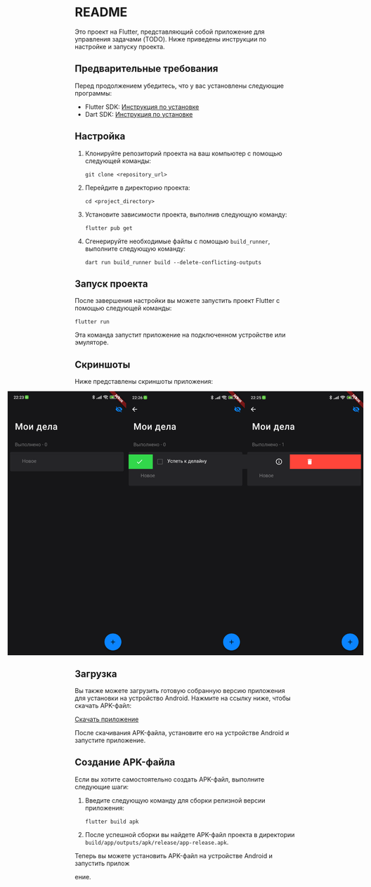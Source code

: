# README

Это проект на Flutter, представляющий собой приложение для управления задачами (TODO). Ниже приведены инструкции по настройке и запуску проекта.

## Предварительные требования

Перед продолжением убедитесь, что у вас установлены следующие программы:

- Flutter SDK: [Инструкция по установке](https://flutter.dev/docs/get-started/install)
- Dart SDK: [Инструкция по установке](https://dart.dev/get-dart)

## Настройка

1. Клонируйте репозиторий проекта на ваш компьютер с помощью следующей команды:

   ```shell
   git clone <repository_url>
   ```

2. Перейдите в директорию проекта:

   ```shell
   cd <project_directory>
   ```

3. Установите зависимости проекта, выполнив следующую команду:

   ```shell
   flutter pub get
   ```

4. Сгенерируйте необходимые файлы с помощью `build_runner`, выполните следующую команду:

   ```shell
   dart run build_runner build --delete-conflicting-outputs
   ```

## Запуск проекта

После завершения настройки вы можете запустить проект Flutter с помощью следующей команды:

```shell
flutter run
```

Эта команда запустит приложение на подключенном устройстве или эмуляторе.

## Скриншоты

Ниже представлены скриншоты приложения:

<div style="display:flex;justify-content:center">
    <img src="screenshots/1.png" alt="Скриншот 1" width="270" />
    <img src="screenshots/2.png" alt="Скриншот 2" width="270" />
    <img src="screenshots/3.png" alt="Скриншот 3" width="270" />
</div>

## Загрузка

Вы также можете загрузить готовую собранную версию приложения для установки на устройство Android. Нажмите на ссылку ниже, чтобы скачать APK-файл:

[Скачать приложение](https://github.com/vahellame/yandex_todo_mobile_app/releases/download/1.0.0/yandex_todo.apk)

После скачивания APK-файла, установите его на устройстве Android и запустите приложение.

## Создание APK-файла

Если вы хотите самостоятельно создать APK-файл, выполните следующие шаги:

1. Введите следующую команду для сборки релизной версии приложения:

   ```shell
   flutter build apk
   ```

2. После успешной сборки вы найдете APK-файл проекта в директории `build/app/outputs/apk/release/app-release.apk`.

Теперь вы можете установить APK-файл на устройстве Android и запустить прилож

ение.